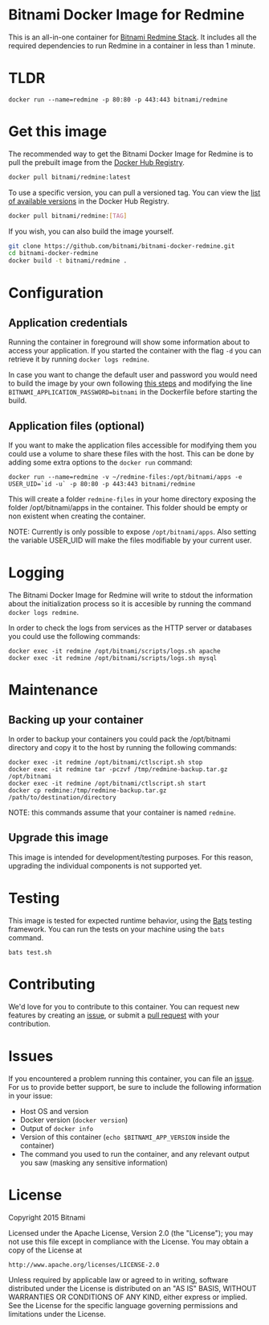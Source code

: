 # Bitnami Docker Image for Redmine
This is an all-in-one container for [Bitnami Redmine Stack](https://bitnami.com/stack/redmine). It includes all the required dependencies to run Redmine in a container in less than 1 minute. 

# TLDR
```
docker run --name=redmine -p 80:80 -p 443:443 bitnami/redmine
```

# Get this image

The recommended way to get the Bitnami Docker Image for Redmine is to pull the prebuilt image from the [Docker Hub Registry](https://hub.docker.com/r/bitnami/redmine).

```bash
docker pull bitnami/redmine:latest
```

To use a specific version, you can pull a versioned tag. You can view the
[list of available versions](https://hub.docker.com/r/bitnami/redmine/tags/)
in the Docker Hub Registry.

```bash
docker pull bitnami/redmine:[TAG]
```

If you wish, you can also build the image yourself.

```bash
git clone https://github.com/bitnami/bitnami-docker-redmine.git
cd bitnami-docker-redmine
docker build -t bitnami/redmine .
```

# Configuration

## Application credentials

Running the container in foreground will show some information about to access your application. If you started the
container with the flag `-d` you can retrieve it by running `docker logs redmine`.

In case you want to change the default user and password you would need to build the image by your own following [this steps](#get-this-image)
and modifying the line `BITNAMI_APPLICATION_PASSWORD=bitnami` in the Dockerfile before starting the build.

## Application files (optional)

If you want to make the application files accessible for modifying them you could use a volume to share these files with the host. This can be done by adding some extra options to the `docker run` command:

```
docker run --name=redmine -v ~/redmine-files:/opt/bitnami/apps -e USER_UID=`id -u` -p 80:80 -p 443:443 bitnami/redmine
```
This will create a folder `redmine-files` in your home directory exposing the folder /opt/bitnami/apps in the container. This folder should be empty or non existent when creating the container.

NOTE: Currently is only possible to expose `/opt/bitnami/apps`. Also setting the variable USER_UID will make the files modifiable by your current user.

# Logging

The Bitnami Docker Image for Redmine will write to stdout the information about the initialization process so it is accesible by running the command `docker logs redmine`.

In order to check the logs from services as the HTTP server or databases you could use the following commands:

```
docker exec -it redmine /opt/bitnami/scripts/logs.sh apache
docker exec -it redmine /opt/bitnami/scripts/logs.sh mysql
```

# Maintenance

## Backing up your container

In order to backup your containers you could pack the /opt/bitnami directory and copy it to the host by running the following commands:

```
docker exec -it redmine /opt/bitnami/ctlscript.sh stop
docker exec -it redmine tar -pczvf /tmp/redmine-backup.tar.gz /opt/bitnami
docker exec -it redmine /opt/bitnami/ctlscript.sh start
docker cp redmine:/tmp/redmine-backup.tar.gz /path/to/destination/directory
```
NOTE: this commands assume that your container is named `redmine`.


## Upgrade this image

This image is intended for development/testing purposes. For this reason, upgrading the individual components is not supported yet.

# Testing

This image is tested for expected runtime behavior, using the
[Bats](https://github.com/sstephenson/bats) testing framework. You can run the tests on your machine
using the `bats` command.

```
bats test.sh
```

# Contributing

We'd love for you to contribute to this container. You can request new features by creating an
[issue](https://github.com/bitnami/bitnami-docker-redmine/issues), or submit a
[pull request](https://github.com/bitnami/bitnami-docker-redmine/pulls) with your contribution.

# Issues

If you encountered a problem running this container, you can file an
[issue](https://github.com/bitnami/bitnami-docker-redmine/issues). For us to provide better support,
be sure to include the following information in your issue:

- Host OS and version
- Docker version (`docker version`)
- Output of `docker info`
- Version of this container (`echo $BITNAMI_APP_VERSION` inside the container)
- The command you used to run the container, and any relevant output you saw (masking any sensitive
information)

# License

Copyright 2015 Bitnami

Licensed under the Apache License, Version 2.0 (the "License");
you may not use this file except in compliance with the License.
You may obtain a copy of the License at

    http://www.apache.org/licenses/LICENSE-2.0

Unless required by applicable law or agreed to in writing, software
distributed under the License is distributed on an "AS IS" BASIS,
WITHOUT WARRANTIES OR CONDITIONS OF ANY KIND, either express or implied.
See the License for the specific language governing permissions and
limitations under the License.
